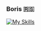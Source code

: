 <h3>Boris 🇷🇸</h3>

[![My Skills](https://skills.thijs.gg/icons?i=c,css,html,git,js,ts,mongodb,mysql,sql,nodejs,vue,react,vite)](https://skills.thijs.gg)
